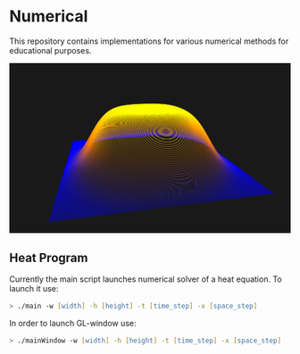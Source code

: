 # Numerical
This repository contains implementations for various numerical methods for educational purposes.

![HeatMap](assets/heat.png?raw=true "HeatMap")

## Heat Program
Currently the main script launches numerical solver of a heat equation. To launch it use:
```zsh
> ./main -w [width] -h [height] -t [time_step] -x [space_step]
```
In order to launch GL-window use:
```zsh
> ./mainWindow -w [width] -h [height] -t [time_step] -x [space_step]
```

